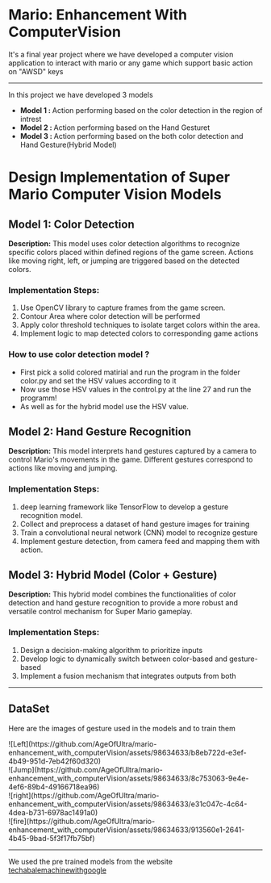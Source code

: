 
<html>

  <head>
    
  </head>
  <body>
  <H1>Mario: Enhancement With ComputerVision</H1>
  <p>It's a final year project where we have developed a computer vision application to interact with mario or any game which support basic action on "AWSD" keys </p>
  <hr>
  
  <p>In this project we have developed  3 models </p>
  <ul>
    <li><strong>Model 1 : </strong>Action performing based on the color detection in the region of intrest</li>
     <li><strong>Model 2 : </strong>Action performing based on the Hand Gesturet</li>
     <li><strong>Model 3 : </strong>Action performing based on the both color detection and Hand Gesture(Hybrid Model)</li>
  </ul>
       <h1>Design Implementation of Super Mario Computer Vision Models</h1>
        <h2>Model 1: Color Detection</h2>
      <p>
          <strong>Description:</strong> This model uses color detection algorithms to recognize specific colors placed within defined regions of the game screen. Actions like moving right, left, or jumping are triggered based on the detected colors.
      </p>
      <h3>Implementation Steps:</h3>
      <ol>
          <li> Use OpenCV library to capture frames from the game screen.</li>
                   <li> Contour Area where color detection will be performed</li>
                   <li> Apply color threshold techniques to isolate target colors within the area.</li>
                  <li> Implement logic to map detected colors to corresponding game actions </li>
      </ol>
    <h3>How to use color detection model ?</h3>
    <ul>
      <li>First pick a solid colored matirial and run the program in the folder color.py and set the HSV values according to it  </li>
      <li>Now use those HSV values in the control.py at the line 27 and run the programm!</li>
      <li>As well as for the hybrid model use the HSV value.</li>
    </ul>
   <h2>Model 2: Hand Gesture Recognition</h2>
      <p>
          <strong>Description:</strong> This model interprets hand gestures captured by a camera to control Mario's movements in the game. Different gestures correspond to actions like moving and jumping.
      </p>
      <h3>Implementation Steps:</h3>
      <ol>
         <li> deep learning framework like TensorFlow to develop a gesture recognition model.</li>
                  <li>  Collect and preprocess a dataset of hand gesture images for training</li>
                 <li>   Train a convolutional neural network (CNN) model to recognize gesture </li>
                   <li>Implement gesture detection, from camera feed and mapping them with action.</li>
      </ol>
  
<h2>Model 3: Hybrid Model (Color + Gesture)</h2>
      <p>
          <strong>Description:</strong> This hybrid model combines the functionalities of color detection and hand gesture recognition to provide a more robust and versatile control mechanism for Super Mario gameplay.
      </p>
      <h3>Implementation Steps:</h3>
      <ol>
         <li>Design a decision-making algorithm to prioritize inputs </li>
              <li> Develop logic to dynamically switch between color-based and gesture-based </li>
               <li> Implement a fusion mechanism that integrates outputs from both </li>
         </ol>
  
  <hr>
  
  <h2>DataSet</h2>
    <p>Here are the images of gesture used in the models and to train them </p>
    ![Left](https://github.com/AgeOfUltra/mario-enhancement_with_computerVision/assets/98634633/b8eb722d-e3ef-4b49-951d-7eb42f60d320)
    <br/>
    ![Jump](https://github.com/AgeOfUltra/mario-enhancement_with_computerVision/assets/98634633/8c753063-9e4e-4ef6-89b4-49166718ea96)
    <br/>
    ![right](https://github.com/AgeOfUltra/mario-enhancement_with_computerVision/assets/98634633/e31c047c-4c64-4dea-b731-6978ac1491a0)
    <br/>
    ![fire](https://github.com/AgeOfUltra/mario-enhancement_with_computerVision/assets/98634633/913560e1-2641-4b45-9bad-5f3f17fb75bf)

  <hr>
  <p>We used the pre trained models from the website <a href="https://teachablemachine.withgoogle.com/train/image">techabalemachinewithgoogle</a></p>
  </body>
  
</html>
